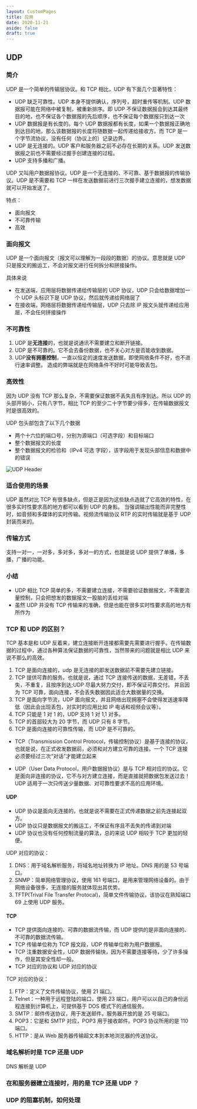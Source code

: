 ```yaml
---
layout: CustomPages
title: 应用
date: 2020-11-21
aside: false
draft: true
---
```


## UDP

### 简介

UDP 是一个简单的传输层协议。和 TCP 相比，UDP 有下面几个显著特性：

- UDP 缺乏可靠性。UDP 本身不提供确认，序列号，超时重传等机制。UDP 数据报可能在网络中被复制，被重新排序。即 UDP 不保证数据报会到达其最终目的地，也不保证各个数据报的先后顺序，也不保证每个数据报只到达一次
- UDP 数据报是有长度的。每个 UDP 数据报都有长度，如果一个数据报正确地到达目的地，那么该数据报的长度将随数据一起传递给接收方。而 TCP 是一个字节流协议，没有任何（协议上的）记录边界。
- UDP 是无连接的。UDP 客户和服务器之前不必存在长期的关系。UDP 发送数据报之前也不需要经过握手创建连接的过程。
- UDP 支持多播和广播。

UDP 又叫用户数据报协议。UDP 是一个无连接的、不可靠、基于数据报的传输协议。UDP 是不需要和 TCP 一样在发送数据前进行三次握手建立连接的，想发数据就可以开始发送了。

特点：

- 面向报文
- 不可靠传输
- 高效

### 面向报文

UDP 是一个面向报文（报文可以理解为一段段的数据）的协议。意思就是 UDP 只是报文的搬运工，不会对报文进行任何拆分和拼接操作。

具体来说

- 在发送端，应用层将数据传递给传输层的 UDP 协议，UDP 只会给数据增加一个 UDP 头标识下是 UDP 协议，然后就传递给网络层了
- 在接收端，网络层将数据传递给传输层，UDP 只去除 IP 报文头就传递给应用层，不会任何拼接操作

### 不可靠性

1. UDP 是**无连接**的，也就是说通讯不需要建立和断开链接。
2. UDP 是不可靠的。它不会去备份数据，也不关心对方是否能收到数据。
3. UDP**没有拥塞控制**，一直以恒定的速度发送数据，即使网络条件不好，也不进行速率调整。 造成的弊端就是在网络条件不好时可能导致丢包。

### 高效性

因为 UDP 没有 TCP 那么复杂，不需要保证数据不丢失且有序到达。所以 UDP 的头部开销小，只有八字节，相比 TCP 的至少二十字节要少得多，在传输数据报文时是很高效的。

UDP 包头部包含了以下几个数据

- 两个十六位的端口号，分别为源端口（可选字段）和目标端口
- 整个数据报文的长度
- 整个数据报文的检验和（IPv4 可选 字段），该字段用于发现头部信息和数据中的错误

![UDP Header](https://wire.cdn-go.cn/wire-cdn/b23befc0/blog/images/UDP.png)

### 适合使用的场景

UDP 虽然对比 TCP 有很多缺点，但是正是因为这些缺点造就了它高效的特性，在很多实时性要求高的地方都可以看到 UDP 的身影。
当强调输出性能而非完整性时，如音频和多媒体的实时传输。视频流传输协议 RTP 的实时传输就是基于 UDP 封装而来的。

### 传输方式

支持一对一，一对多，多对多，多对一的方式，也就是说 UDP 提供了单播，多播，广播的功能。

### 小结

- UDP 相比 TCP 简单的多，不需要建立连接，不需要验证数据报文，不需要流量控制，只会把想发的数据报文一股脑的丢给对端
- 虽然 UDP 并没有 TCP 传输来的准确，但是也能在很多实时性要求高的地方有所作为

### TCP 和 UDP 的区别？

TCP 基本是和 UDP 反着来，建立连接断开连接都需要先需要进行握手。在传输数据的过程中，通过各种算法保证数据的可靠性，当然带来的问题就是相比 UDP 来说不那么的高效。

1. TCP 是面向连接的，udp 是无连接的即发送数据前不需要先建立链接。
2. TCP 提供可靠的服务。也就是说，通过 TCP 连接传送的数据，无差错，不丢失，不重复，且按序到达;UDP 尽最大努力交付，即不保证可靠交付。 并且因为 TCP 可靠，面向连接，不会丢失数据因此适合大数据量的交换。
3. TCP 是面向字节流，UDP 面向报文，并且网络出现拥塞不会使得发送速率降低（因此会出现丢包，对实时的应用比如 IP 电话和视频会议等）。
4. TCP 只能是 1 对 1 的，UDP 支持 1 对 1,1 对多。
5. TCP 的首部较大为 20 字节，而 UDP 只有 8 字节。
6. TCP 是面向连接的可靠性传输，而 UDP 是不可靠的。

- TCP（Transmission Control Protocol，传输控制协议）是基于连接的协议，也就是说，在正式收发数据前，必须和对方建立可靠的连接。一个 TCP 连接必须要经过三次“对话”才能建立起来

- UDP（User Data Protocol，用户数据报协议）是与 TCP 相对应的协议。它是面向非连接的协议，它不与对方建立连接，而是直接就把数据包发送过去！ UDP 适用于一次只传送少量数据、对可靠性要求不高的应用环境。

#### UDP

- UDP 协议是面向无连接的，也就是说不需要在正式传递数据之前先连接起双方。
- UDP 协议只是数据报文的搬运工，不保证有序且不丢失的传递到对端
- UDP 协议也没有任何控制流量的算法，总的来说 UDP 相较于 TCP 更加的轻便。

UDP 对应的协议：

1.  DNS：用于域名解析服务，将域名地址转换为 IP 地址。DNS 用的是 53 号端口。
2.  SNMP：简单网络管理协议，使用 161 号端口，是用来管理网络设备的。由于网络设备很多，无连接的服务就体现出其优势。
3.  TFTP(Trival File Transfer Protocal)，简单文件传输协议，该协议在熟知端口 69 上使用 UDP 服务。

#### TCP

- TCP 提供面向连接的、可靠的数据流传输，而 UDP 提供的是非面向连接的、不可靠的数据流传输。
- TCP 传输单位称为 TCP 报文段，UDP 传输单位称为用户数据报。
- TCP 注重数据安全性，UDP 数据传输快，因为不需要连接等待，少了许多操作，但是其安全性却一般。
- TCP 对应的协议和 UDP 对应的协议

TCP 对应的协议：

1.  FTP：定义了文件传输协议，使用 21 端口。
2.  Telnet：一种用于远程登陆的端口，使用 23 端口，用户可以以自己的身份远程连接到计算机上，可提供基于 DOS 模式下的通信服务。
3.  SMTP：邮件传送协议，用于发送邮件。服务器开放的是 25 号端口。
4.  POP3：它是和 SMTP 对应，POP3 用于接收邮件。POP3 协议所用的是 110 端口。
5.  HTTP：是从 Web 服务器传输超文本到本地浏览器的传送协议。

### 域名解析时是 TCP 还是 UDP

DNS 解析是 UDP

### 在和服务器建立连接时，用的是 TCP 还是 UDP ？

### UDP 的阻塞机制，如何处理
